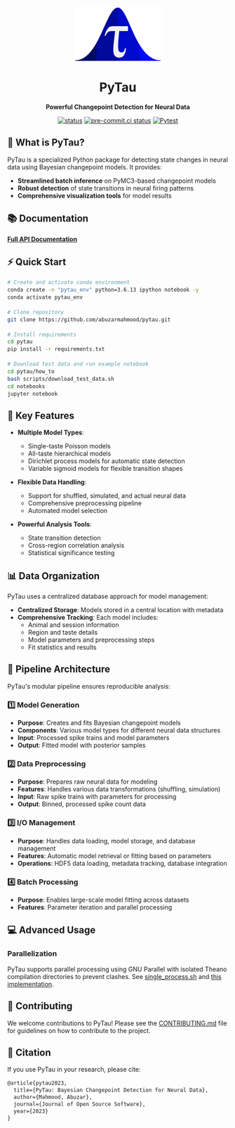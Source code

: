 <div align="center">
  <img src="docs/pytau_logo.png" alt="PyTau Logo" width="200"/>
  <h1>PyTau</h1>
  <p><strong>Powerful Changepoint Detection for Neural Data</strong></p>
  
  [![status](https://joss.theoj.org/papers/e3e3d9ce5b59166cef17ee7e9bb9f53c/status.svg)](https://joss.theoj.org/papers/e3e3d9ce5b59166cef17ee7e9bb9f53c)
  [![pre-commit.ci status](https://results.pre-commit.ci/badge/github/abuzarmahmood/pytau/master.svg)](https://results.pre-commit.ci/latest/github/abuzarmahmood/pytau/master)
  [![Pytest](https://github.com/abuzarmahmood/pytau/actions/workflows/pytest_workflow.yml/badge.svg)](https://github.com/abuzarmahmood/pytau/actions/workflows/pytest_workflow.yml)
</div>

## 🚀 What is PyTau?

PyTau is a specialized Python package for detecting state changes in neural data using Bayesian changepoint models. It provides:

- **Streamlined batch inference** on PyMC3-based changepoint models
- **Robust detection** of state transitions in neural firing patterns
- **Comprehensive visualization tools** for model results

## 📚 Documentation

[**Full API Documentation**](https://abuzarmahmood.github.io/pytau/)

## ⚡ Quick Start

```bash
# Create and activate conda environment
conda create -n "pytau_env" python=3.6.13 ipython notebook -y
conda activate pytau_env

# Clone repository
git clone https://github.com/abuzarmahmood/pytau.git

# Install requirements
cd pytau
pip install -r requirements.txt

# Download test data and run example notebook
cd pytau/how_to
bash scripts/download_test_data.sh
cd notebooks
jupyter notebook
```

## 🧠 Key Features

- **Multiple Model Types**:
  - Single-taste Poisson models
  - All-taste hierarchical models
  - Dirichlet process models for automatic state detection
  - Variable sigmoid models for flexible transition shapes

- **Flexible Data Handling**:
  - Support for shuffled, simulated, and actual neural data
  - Comprehensive preprocessing pipeline
  - Automated model selection

- **Powerful Analysis Tools**:
  - State transition detection
  - Cross-region correlation analysis
  - Statistical significance testing

## 📊 Data Organization

PyTau uses a centralized database approach for model management:

- **Centralized Storage**: Models stored in a central location with metadata
- **Comprehensive Tracking**: Each model includes:
  - Animal and session information
  - Region and taste details
  - Model parameters and preprocessing steps
  - Fit statistics and results

## 🔄 Pipeline Architecture

PyTau's modular pipeline ensures reproducible analysis:

### 1️⃣ Model Generation
- **Purpose**: Creates and fits Bayesian changepoint models
- **Components**: Various model types for different neural data structures
- **Input**: Processed spike trains and model parameters
- **Output**: Fitted model with posterior samples

### 2️⃣ Data Preprocessing
- **Purpose**: Prepares raw neural data for modeling
- **Features**: Handles various data transformations (shuffling, simulation)
- **Input**: Raw spike trains with parameters for processing
- **Output**: Binned, processed spike count data

### 3️⃣ I/O Management
- **Purpose**: Handles data loading, model storage, and database management
- **Features**: Automatic model retrieval or fitting based on parameters
- **Operations**: HDF5 data loading, metadata tracking, database integration

### 4️⃣ Batch Processing
- **Purpose**: Enables large-scale model fitting across datasets
- **Features**: Parameter iteration and parallel processing

## 💻 Advanced Usage

### Parallelization
PyTau supports parallel processing using GNU Parallel with isolated Theano compilation directories to prevent clashes. See [single_process.sh](https://github.com/abuzarmahmood/pytau/blob/master/pytau/utils/batch_utils/single_process.sh) and [this implementation](https://github.com/abuzarmahmood/pytau/pull/19/commits/231dd33b846cf278549b1b5815fdae5e76fa14a2).

## 🤝 Contributing

We welcome contributions to PyTau! Please see the [CONTRIBUTING.md](CONTRIBUTING.md) file for guidelines on how to contribute to the project.

## 📜 Citation

If you use PyTau in your research, please cite:
```
@article{pytau2023,
  title={PyTau: Bayesian Changepoint Detection for Neural Data},
  author={Mahmood, Abuzar},
  journal={Journal of Open Source Software},
  year={2023}
}
```
